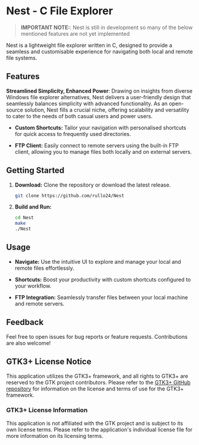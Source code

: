 # Nest - C File Explorer

> **IMPORTANT NOTE:**: Nest is still in development so many of the below mentioned features are not yet implemented

Nest is a lightweight file explorer written in C, designed to provide a seamless and customisable experience for navigating both local and remote file systems.

## Features

**Streamlined Simplicity, Enhanced Power**: Drawing on insights from diverse Windows file explorer alternatives, Nest delivers a user-friendly design that seamlessly balances simplicity with advanced functionality. As an open-source solution, Nest fills a crucial niche, offering scalability and versatility to cater to the needs of both casual users and power users.

- **Custom Shortcuts:** Tailor your navigation with personalised shortcuts for quick access to frequently used directories.

- **FTP Client:** Easily connect to remote servers using the built-in FTP client, allowing you to manage files both locally and on external servers.

## Getting Started

1. **Download:** Clone the repository or download the latest release.

    ```bash
    git clone https://github.com/rullo24/Nest
    ```

2. **Build and Run:**

    ```bash
    cd Nest
    make
    ./Nest
    ```

## Usage

- **Navigate:** Use the intuitive UI to explore and manage your local and remote files effortlessly.

- **Shortcuts:** Boost your productivity with custom shortcuts configured to your workflow.

- **FTP Integration:** Seamlessly transfer files between your local machine and remote servers.

## Feedback

Feel free to open issues for bug reports or feature requests. Contributions are also welcome!

## GTK3+ License Notice

This application utilizes the GTK3+ framework, and all rights to GTK3+ are reserved to the GTK project contributors. Please refer to the [GTK3+ GitHub repository](https://github.com/GNOME/gtk) for information on the license and terms of use for the GTK3+ framework.

### GTK3+ License Information

This application is not affiliated with the GTK project and is subject to its own license terms. Please refer to the application's individual license file for more information on its licensing terms.